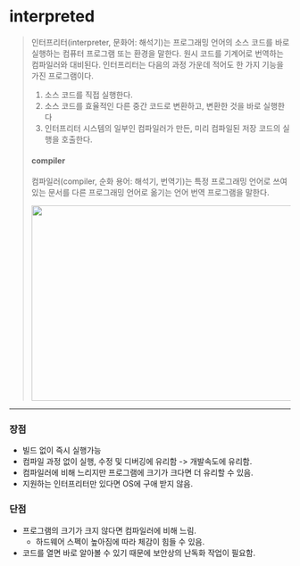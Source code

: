 # interpreted
>인터프리터(interpreter, 문화어: 해석기)는 프로그래밍 언어의 소스 코드를 바로 실행하는 컴퓨터 프로그램 또는 환경을 말한다. 원시 코드를 기계어로 번역하는 컴파일러와 대비된다. 인터프리터는 다음의 과정 가운데 적어도 한 가지 기능을 가진 프로그램이다.
> 1. 소스 코드를 직접 실행한다.
> 2. 소스 코드를 효율적인 다른 중간 코드로 변환하고, 변환한 것을 바로 실행한다
> 3. 인터프리터 시스템의 일부인 컴파일러가 만든, 미리 컴파일된 저장 코드의 실행을 호출한다.
>
>#### compiler
> 컴파일러(compiler, 순화 용어: 해석기, 번역기)는 특정 프로그래밍 언어로 쓰여 있는 문서를 다른 프로그래밍 언어로 옮기는 언어 번역 프로그램을 말한다.
>
> <img src="https://img1.daumcdn.net/thumb/R1280x0/?scode=mtistory2&fname=https%3A%2F%2Fblog.kakaocdn.net%2Fdn%2Flvr8Q%2Fbtrg95cDAPv%2FgMMA8qddJ6QmkUBkWJrENk%2Fimg.png" width="600" height="350">
---
### 장점
  * 빌드 없이 즉시 실행가능
  * 컴파일 과정 없이 실행, 수정 및 디버깅에 유리함 -> 개발속도에 유리함.
  * 컴파일러에 비해 느리지만 프로그램에 크기가 크다면 더 유리할 수 있음.
  * 지원하는 인터프리터만 있다면 OS에 구애 받지 않음.

### 단점
  * 프로그램의 크기가 크지 않다면 컴파일러에 비해 느림.
    - 하드웨어 스펙이 높아짐에 따라 체감이 힘들 수 있음.
  * 코드를 열면 바로 알아볼 수 있기 때문에 보안상의 난독화 작업이 필요함.
